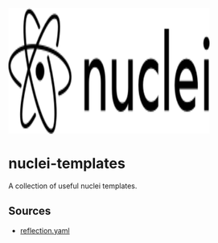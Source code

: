 <p align="left">
  <img width="400"height="250" src="images/nuclei-logo.png">
</p>

# nuclei-templates

A collection of useful nuclei templates.

## Sources

- [reflection.yaml](https://github.com/schooldropout1337/nuclei-templates/blob/main/reflection.yaml)
